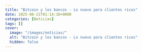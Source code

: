 ```yaml
---
title: "Bitcoin y los bancos - Lo nuevo para clientes ricos"
date: 2025-06-21T01:14:10+0000
categories: [Noticias]
tags: []
cover:
  image: "/images/noticias/"
  alt: "Bitcoin y los bancos - Lo nuevo para clientes ricos"
  hidden: false
---
```



